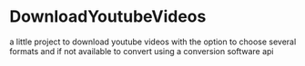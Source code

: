 # DownloadYoutubeVideos
a little project to download youtube videos with the option to choose several formats and if not available to convert using a conversion software api
